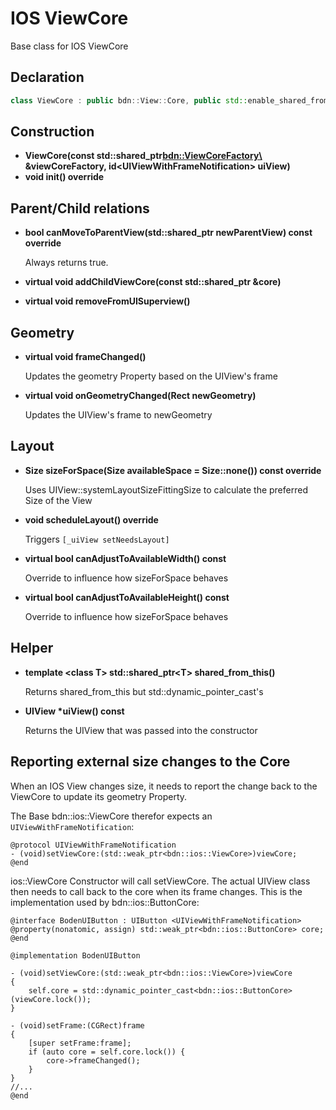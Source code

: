 # IOS ViewCore

Base class for IOS ViewCore

## Declaration

```c++
class ViewCore : public bdn::View::Core, public std::enable_shared_from_this<ViewCore>
```

## Construction

* **ViewCore(const std::shared_ptr<bdn::ViewCoreFactory\> &viewCoreFactory, id<UIViewWithFrameNotification\> uiView)**
* **void init() override**


## Parent/Child relations

* **bool canMoveToParentView(std::shared_ptr<View> newParentView) const override**

	Always returns true.

* **virtual void addChildViewCore(const std::shared_ptr<ViewCore> &core)**
* **virtual void removeFromUISuperview()**

## Geometry

* **virtual void frameChanged()**
	
	Updates the geometry Property based on the UIView's frame

* **virtual void onGeometryChanged(Rect newGeometry)**

	Updates the UIView's frame to newGeometry

## Layout

* **Size sizeForSpace(Size availableSpace = Size::none()) const override**

	Uses UIView::systemLayoutSizeFittingSize to calculate the preferred Size of the View

* **void scheduleLayout() override**

	Triggers ```[_uiView setNeedsLayout]```

* **virtual bool canAdjustToAvailableWidth() const**

	Override to influence how sizeForSpace behaves

* **virtual bool canAdjustToAvailableHeight() const**

	Override to influence how sizeForSpace behaves

## Helper
	
* **template <class T\> std::shared_ptr<T\> shared_from_this()**

	Returns shared_from_this but std::dynamic_pointer_cast<T>'s 

* **UIView \*uiView() const**

	Returns the UIView that was passed into the constructor

## Reporting external size changes to the Core

When an IOS View changes size, it needs to report the change back to the ViewCore to update its geometry Property.

The Base bdn::ios::ViewCore therefor expects an `UIViewWithFrameNotification`:

```obj-c
@protocol UIViewWithFrameNotification
- (void)setViewCore:(std::weak_ptr<bdn::ios::ViewCore>)viewCore;
@end
```

ios::ViewCore Constructor will call setViewCore. The actual UIView class then needs to call back to the core when its frame changes. This is the implementation used by bdn::ios::ButtonCore:

```obj-c
@interface BodenUIButton : UIButton <UIViewWithFrameNotification>
@property(nonatomic, assign) std::weak_ptr<bdn::ios::ButtonCore> core;
@end

@implementation BodenUIButton

- (void)setViewCore:(std::weak_ptr<bdn::ios::ViewCore>)viewCore
{
    self.core = std::dynamic_pointer_cast<bdn::ios::ButtonCore>(viewCore.lock());
}

- (void)setFrame:(CGRect)frame
{
    [super setFrame:frame];
    if (auto core = self.core.lock()) {
        core->frameChanged();
    }
}
//...
@end
```

